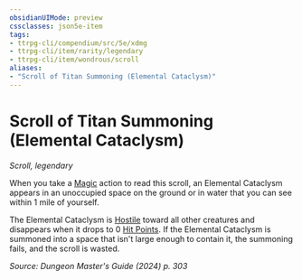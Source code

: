 ```yaml
---
obsidianUIMode: preview
cssclasses: json5e-item
tags:
- ttrpg-cli/compendium/src/5e/xdmg
- ttrpg-cli/item/rarity/legendary
- ttrpg-cli/item/wondrous/scroll
aliases: 
- "Scroll of Titan Summoning (Elemental Cataclysm)"
---
```

# Scroll of Titan Summoning (Elemental Cataclysm)
*Scroll, legendary*  



When you take a [Magic](Misc%20Files/CLI/rules/actions.md#Magic) action to read this scroll, an Elemental Cataclysm appears in an unoccupied space on the ground or in water that you can see within 1 mile of yourself.

The Elemental Cataclysm is [Hostile](Misc%20Files/CLI/rules/variant-rules/hostile-attitude-xphb.md) toward all other creatures and disappears when it drops to 0 [Hit Points](Misc%20Files/CLI/rules/variant-rules/hit-points-xphb.md). If the Elemental Cataclysm is summoned into a space that isn't large enough to contain it, the summoning fails, and the scroll is wasted.

*Source: Dungeon Master's Guide (2024) p. 303*